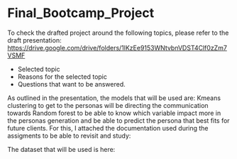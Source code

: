 # Final_Bootcamp_Project

To check the drafted project around the following topics, please refer to the draft presentation: https://drive.google.com/drive/folders/1lKzEe9153WNtvbnVDST4Clf0zZm7VSMF
* Selected topic
* Reasons for the selected topic
* Questions that want to be answered.

As outlined in the presentation, the models that will be used are:
Kmeans clustering to get to the personas will be directing the communication towards
Random forest to be able to know which variable impact more in the personas generation and be able to predict the persona that best fits for future clients. For this, I attached the documentation used during the assigments to be able to revisit and study: 

The dataset that will be used is here:

